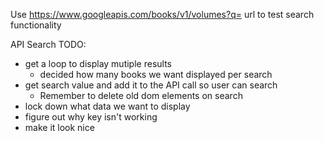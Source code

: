 Use https://www.googleapis.com/books/v1/volumes?q= url to test search functionality 


API Search TODO:
* get a loop to display mutiple results
    * decided how many books we want displayed per search 
* get search value and add it to the API call so user can search
    * Remember to delete old dom elements on search 
* lock down what data we want to display
* figure out why key isn't working
* make it look nice 
